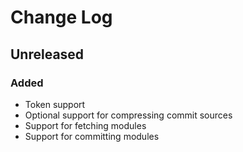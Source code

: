 # Change Log

## Unreleased
### Added
- Token support
- Optional support for compressing commit sources
- Support for fetching modules
- Support for committing modules
